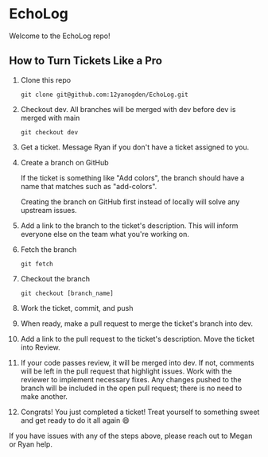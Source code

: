 # EchoLog

Welcome to the EchoLog repo!

## How to Turn Tickets Like a Pro

1. Clone this repo

    `git clone git@github.com:12yanogden/EchoLog.git`

2. Checkout dev. All branches will be merged with dev before dev is merged with main

    `git checkout dev`

3. Get a ticket. Message Ryan if you don't have a ticket assigned to you.
4. Create a branch on GitHub
   
   If the ticket is something like "Add colors", the branch should have a name that matches such as "add-colors".

   Creating the branch on GitHub first instead of locally will solve any upstream issues.

5. Add a link to the branch to the ticket's description. This will inform everyone else on the team what you're working on.

6. Fetch the branch
   
   `git fetch`

7. Checkout the branch

    `git checkout [branch_name]`

8. Work the ticket, commit, and push
9. When ready, make a pull request to merge the ticket's branch into dev.
10. Add a link to the pull request to the ticket's description. Move the ticket into Review.
11. If your code passes review, it will be merged into dev. If not, comments will be left in the pull request that highlight issues. Work with the reviewer to implement necessary fixes. Any changes pushed to the branch will be included in the open pull request; there is no need to make another.
12. Congrats! You just completed a ticket! Treat yourself to something sweet and get ready to do it all again 😄

If you have issues with any of the steps above, please reach out to Megan or Ryan help.